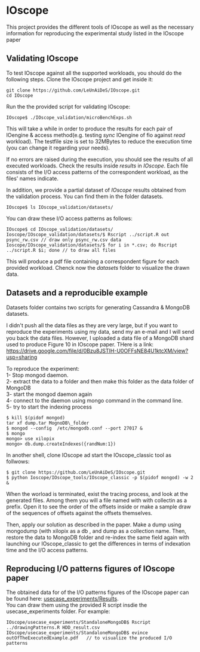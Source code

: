 # IOscope
This project provides the different tools of IOscope as well as the necessary information for reproducing the experimental study listed in the IOscope paper 


## Validating IOscope
To test IOscope against all the supported workloads, you should do the following steps. 
Clone the IOscope project and get inside it: 
```
git clone https://github.com/LeUnAiDeS/IOscope.git
cd IOscope
```

Run the the provided script for validating IOscope: 
```
IOscope$ ./IOscope_validation/microBenchExps.sh
```
This will take a while in order to produce the results for each pair of IOengine & access method(e.g. testing *sync* IOengine of fio against *read* workload). The testfile size is set to 32MBytes to reduce the execution time (you can change it regarding your needs).


If no errors are raised during the execution, you should see the results of all executed workloads. Check the results 
inside *results* in *IOscope*. Each file consists of the I/O access patterns of the correspondent workload, as the files' names indicate. 

In addition, we provide a partial dataset of *IOscope* results obtained from the validation process. 
You can find them in the folder datasets.
```
IOscope$ ls IOscope_validation/datasets/
```
You can draw these I/O access patterns as follows:
```
IOscope$ cd IOscope_validation/datasets/
Ioscope/IOscope_validation/datasets/$ Rscript ../script.R out psync_rw.csv // draw only psync_rw.csv data
Ioscope/IOscope_validation/datasets/$ for i in *.csv; do Rscript ../script.R $i; done // to draw all files
```
This will produce a pdf file containing a correspondent figure for each provided workload.
Chenck now the *datasets* folder to visualize the drawn data.


## Datasets and a reproducible example 

Datasets folder contains two scripts for generating Cassandra & MongoDB datasets. 

I didn't push all the  data files as they are very large, but if you want to 
reproduce the experiments using my data, send my an e-mail and I will send you back the data files. 
However, I uploaded a data file of a MongoDB shard used to produce Figure 10 in IOscope paper.
THere is a link: https://drive.google.com/file/d/0Bzu8JSTIH-U0OFFsNE84U1ktcXM/view?usp=sharing

To reproduce the experiment:  <br />
1- Stop mongod daemon.   <br />
2- extract the data to a folder and then make this folder as the data folder of MongoDB  <br />
3- start the mongod daemon again  <br />
4- connect to the daemon using mongo command in the command line.  <br />
5- try to start the indexing process  <br />

```
$ kill $(pidof mongod)
tar xf dump.tar MognoDB\_folder
$ mongod --config  /etc/mongodb.conf --port 27017 &
$ mongo
mongo> use xilopix
mongo> db.dump.createIndexes({randNum:1})
```
In another shell, clone IOscope ad start the IOscope\_classic tool as follwows: 

```
$ git clone https://github.com/LeUnAiDeS/IOscope.git
$ python Ioscope/IOscope_tools/IOscope_classic -p $(pidof mongod) -w 2 & 
```

When the worload is terminated, exist the tracing process, and look at the generated files. Among them you will a file named with with collectin as a prefix. Open it to see the order of the offsets inside or make a sample draw of the sequences of offsets against the offsets themselves. 

Then, apply our solution as described in the paper. Make a dump using mongodump (with xilopix as a db , and dump as a collection name. Then, restore the data to MongoDB folder and re-index the same field again with launching our IOscope\_classic 
to get the differences in terms of indexation time and the I/O access patterns.



## Reproducing I/O patterns figures of IOscope paper

The obtained data for of the I/O patterns figures of the IOscope paper can be found here: [usecase\_experiments/Results](usecase\_experiments/Results/). <br /> You can draw them using the provided R script insdie the usecase\_experiments folder. For example: 

```
IOscope/usecase_experiments/StandaloneMongoDB$ Rscript ../drawingPatterns.R HDD_result.csv   
IOscope/usecase_experiments/StandaloneMongoDB$ evince outOfTheExecutedExample.pdf   // to visualize the produced I/O patterns
```
